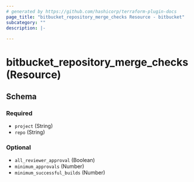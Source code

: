 ```yaml
---
# generated by https://github.com/hashicorp/terraform-plugin-docs
page_title: "bitbucket_repository_merge_checks Resource - bitbucket"
subcategory: ""
description: |-
  
---
```


# bitbucket_repository_merge_checks (Resource)





<!-- schema generated by tfplugindocs -->
## Schema

### Required

- `project` (String)
- `repo` (String)

### Optional

- `all_reviewer_approval` (Boolean)
- `minimum_approvals` (Number)
- `minimum_successful_builds` (Number)
